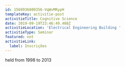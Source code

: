 ```yaml
---
id: 1568936809356-VqWvMRypH
templateKey: activitie-post
activitieTitle: Cognitive Science
date: 2019-09-19T23:46:49.408Z
activitieLocation: 'Electrical Engineering Building '
activitieType: Seminar
featured: not
activitieLink:
  label: Inscrições
---
```

held from 1998 to 2013
